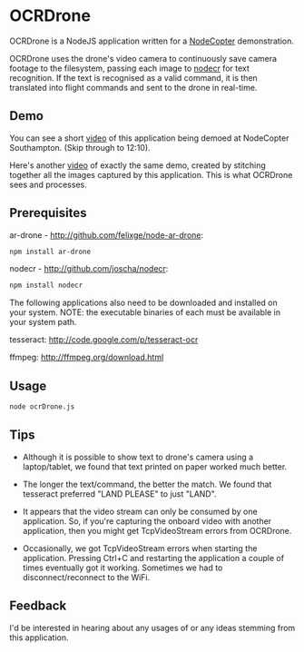 # OCRDrone

OCRDrone is a NodeJS application written for a [NodeCopter](http://www.nodecopter.com) demonstration. 

OCRDrone uses the drone's video camera to continuously save camera footage to the filesystem, passing each image to [nodecr](http://github.com/joscha/nodecr) for text recognition. If the text is recognised as a valid command, it is then translated into flight commands and sent to the drone in real-time.

## Demo
You can see a short [video](http://youtu.be/Oj0n5iOXN2U?t=12m10s) of this application being demoed at NodeCopter Southampton. (Skip through to 12:10).

Here's another [video](http://youtu.be/aGo6oPC92QE) of exactly the same demo, created by stitching together all the images captured by this application. This is what OCRDrone sees and processes.

## Prerequisites

ar-drone - http://github.com/felixge/node-ar-drone:

```bash
npm install ar-drone
```

nodecr - http://github.com/joscha/nodecr:

```bash
npm install nodecr
```

The following applications also need to be downloaded and installed on your system. NOTE: the executable binaries of each must be available in your system path.

tesseract: http://code.google.com/p/tesseract-ocr

ffmpeg: http://ffmpeg.org/download.html

## Usage

```bash
node ocrDrone.js
```

## Tips

* Although it is possible to show text to drone's camera using a laptop/tablet, we found that text printed on paper worked much better.

* The longer the text/command, the better the match. We found that tesseract preferred "LAND PLEASE" to just "LAND".

* It appears that the video stream can only be consumed by one application. So, if you're capturing the onboard video with another application, then you might get TcpVideoStream errors from OCRDrone.  

* Occasionally, we got TcpVideoStream errors when starting the application. Pressing Ctrl+C and restarting the application a couple of times eventually got it working. Sometimes we had to disconnect/reconnect to the WiFi.

## Feedback

I'd be interested in hearing about any usages of or any ideas stemming from this application.

